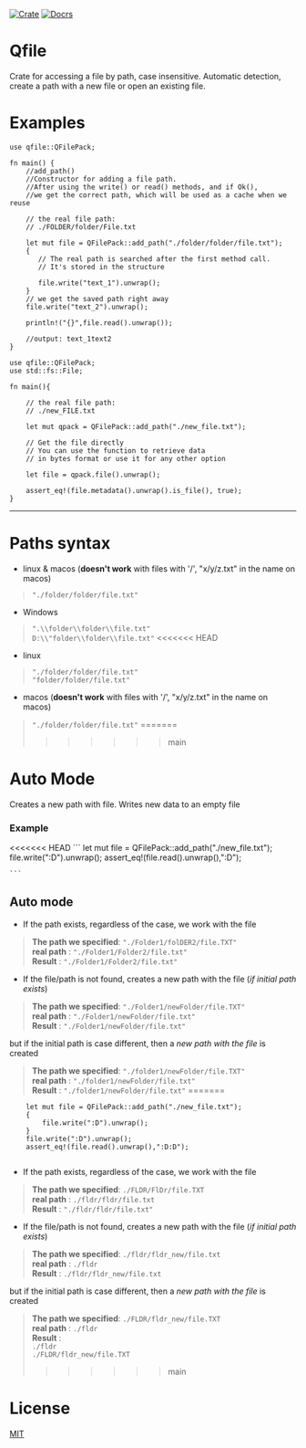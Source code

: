 
[![Crate](https://img.shields.io/crates/v/qfile?color=green)](https://crates.io/crates/qfile)
[![Docrs](https://img.shields.io/crates/v/qfile?color=blue&label=docs)](https://docs.rs/qfile/1.0.0/qfile/)

 # Qfile

 Crate for accessing a file by path, case insensitive. Automatic detection, create a path with a new file or open an existing file.

 # Examples
```
use qfile::QFilePack;

fn main() {
    //add_path()
    //Constructor for adding a file path. 
    //After using the write() or read() methods, and if Ok(),
    //we get the correct path, which will be used as a cache when we reuse
   
    // the real file path:
    // ./FOLDER/folder/File.txt

    let mut file = QFilePack::add_path("./folder/folder/file.txt");
    {
       // The real path is searched after the first method call. 
       // It's stored in the structure

       file.write("text_1").unwrap();
    }
    // we get the saved path right away
    file.write("text_2").unwrap();

    println!("{}",file.read().unwrap());

    //output: text_1text2
}
```

```
use qfile::QFilePack;
use std::fs::File;

fn main(){

    // the real file path:
    // ./new_FILE.txt

    let mut qpack = QFilePack::add_path("./new_file.txt");

    // Get the file directly
    // You can use the function to retrieve data 
    // in bytes format or use it for any other option

    let file = qpack.file().unwrap();

    assert_eq!(file.metadata().unwrap().is_file(), true);
}
```

---

# Paths syntax
  - linux & macos (**doesn't work** with files with '/', "x/y/z.txt" in the name on macos)
  > `"./folder/folder/file.txt"`
  - Windows 
  > `".\\folder\\folder\\file.txt"`\
  > `D:\\"folder\\folder\\file.txt"`
<<<<<<< HEAD
  - linux
  > `"./folder/folder/file.txt"`\
  > `"folder/folder/file.txt"`
  - macos   (**doesn't work** with files with '/', "x/y/z.txt" in the name on macos)
  > `"./folder/folder/file.txt"`
=======
>>>>>>> main

# Auto Mode

Creates a new path with file. Writes new data to an empty file
### Example
<<<<<<< HEAD
    ```
    let mut file = QFilePack::add_path("./new_file.txt");
    file.write(":D").unwrap();
    assert_eq!(file.read().unwrap(),":D");
    
    ```
## Auto mode 
 - If the path exists, regardless of the case, we work with the file
 
 > **The path we specified**: `"./Folder1/folDER2/file.TXT"`\
  **real path** : `"./Folder1/Folder2/file.txt"`\
  **Result** : `"./Folder1/Folder2/file.txt"`

- If the file/path is not found, creates a new path with the file (*if initial path exists*)
 
 > **The path we specified**: `"./Folder1/newFolder/file.TXT"`\
  **real path** : `"./Folder1/newFolder/file.txt"`\
  **Result** : `"./Folder1/newFolder/file.txt"`
 
  but if the initial path is case different, then a *new path with the file* is created 
 
 > **The path we specified**: `"./folder1/newFolder/file.TXT"`\
  **real path** : `"./folder1/newFolder/file.txt"`\
  **Result** : `"./folder1/newFolder/file.txt"`
=======
```
    let mut file = QFilePack::add_path("./new_file.txt");
    {
        file.write(":D").unwrap();
    }
    file.write(":D").unwrap();
    assert_eq!(file.read().unwrap(),":D:D");
    
```
 - If the path exists, regardless of the case, we work with the file
 
 > **The path we specified**: `./FLDR/FlDr/file.TXT`\
  **real path** : `./fldr/fldr/file.txt`\
  **Result** : `"./fldr/fldr/file.txt"`

- If the file/path is not found, creates a new path with the file (*if initial path exists*)
 
 > **The path we specified**: `./fldr/fldr_new/file.txt`\
  **real path** : `./fldr`\
  **Result** : `./fldr/fldr_new/file.txt`
 
  but if the initial path is case different, then a *new path with the file* is created 
 
 > **The path we specified**: `./FLDR/fldr_new/file.TXT`\
  **real path** : `./fldr`\
  **Result** :\
  `./fldr`\
  `./FLDR/fldr_new/file.TXT`
>>>>>>> main

 # License
 [MIT](https://choosealicense.com/licenses/mit/)